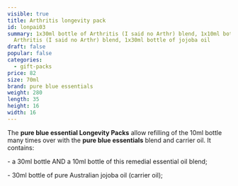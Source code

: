 ```yaml
---
visible: true
title: Arthritis longevity pack
id: lonpai03
summary: 1x30ml bottle of Arthritis (I said no Arthr) blend, 1x10ml bottle of
  Arthritis (I said no Arthr) blend, 1x30ml bottle of jojoba oil
draft: false
popular: false
categories:
  - gift-packs
price: 82
size: 70ml
brand: pure blue essentials
weight: 280
length: 35
height: 16
width: 16
---
```

The **pure blue essential Longevity Packs** allow refilling of the 10ml bottle many times over with the **pure blue essentials** blend and carrier oil. It contains:

\- a 30ml bottle AND a 10ml bottle of this remedial essential oil blend;

\- 30ml bottle of pure Australian jojoba oil (carrier oil);